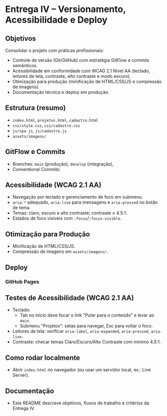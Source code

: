 # Entrega IV – Versionamento, Acessibilidade e Deploy

## Objetivos
Consolidar o projeto com práticas profissionais:
- Controle de versão (Git/GitHub) com estratégia GitFlow e commits semânticos.
- Acessibilidade em conformidade com WCAG 2.1 Nível AA (teclado, leitores de tela, contraste, alto contraste e modo escuro).
- Otimização para produção (minificação de HTML/CSS/JS e compressão de imagens).
- Documentação técnica e deploy em produção.

## Estrutura (resumo)
- `index.html`, `projetos.html`, `cadastro.html`
- `css/style.css`, `css/cadastro.css`
- `js/spa.js`, `js/cadastro.js`
- `assets/imagens/`

## GitFlow e Commits
- Branches: `main` (produção), `develop` (integração), 
- Conventional Commits: 

## Acessibilidade (WCAG 2.1 AA)
- Navegação por teclado e gerenciamento de foco em submenu.
- `aria-*` adequado, `aria-live` para mensagens e `aria-pressed` no botão de tema.
- Temas: claro, escuro e alto contraste; contraste ≥ 4.5:1.
- Estados de foco visíveis com `:focus`/`:focus-visible`.

## Otimização para Produção
- Minificação de HTML/CSS/JS.
- Compressão de imagens em `assets/imagens/`.

## Deploy


### GitHub Pages


## Testes de Acessibilidade (WCAG 2.1 AA)
- Teclado:
  - Tab no início deve focar o link "Pular para o conteúdo" e levar ao `main`.
  - Submenu "Projetos": setas para navegar, Esc para voltar o foco.
- Leitores de tela: verificar `aria-label`, `aria-expanded`, `aria-pressed`, `aria-live`.
- Contraste: checar temas Claro/Escuro/Alto Contraste com mínimo 4.5:1.

## Como rodar localmente
- Abrir `index.html` no navegador (ou usar um servidor local, ex.: Live Server).

## Documentação
- Este README descreve objetivos, fluxos de trabalho e critérios da Entrega IV.